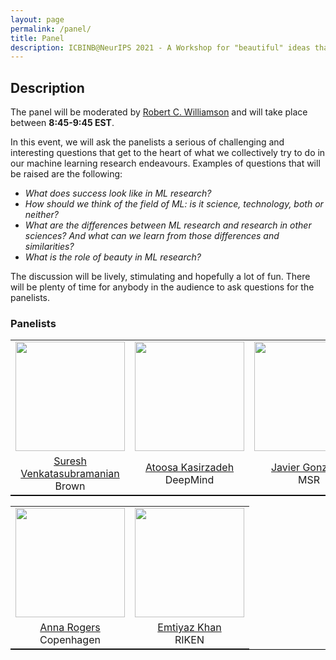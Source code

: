 ```yaml
---
layout: page
permalink: /panel/
title: Panel
description: ICBINB@NeurIPS 2021 - A Workshop for "beautiful" ideas that *should* have worked
---
```


## Description

The panel will be moderated by [Robert C. Williamson](https://uni-tuebingen.de/en/research/core-research/cluster-of-excellence-machine-learning/research/research/cluster-research-groups/professorships/foundations-of-machine-learning-systems/) and will take place between **8:45-9:45 EST**.

In this event, we will ask the panelists a serious of challenging and interesting questions that get to the heart of what we collectively try to do in our machine learning research endeavours. Examples of questions that will be raised are the following:

* *What does success look like in ML research?*
* *How should we think of the field of ML: is it science, technology, both or neither?*
* *What are the differences between ML research and research in other sciences? And what can we learn from those differences and similarities?*
* *What is the role of beauty in ML research?*

The discussion will be lively, stimulating and hopefully a lot of fun. There will be plenty of time for anybody in the audience to ask questions for the panelists.


### Panelists

<table style="width:100%;border-bottom: 1px solid black;">
  <center>
  <tr>
    <td style="text-align:center"><img src="https://faculty.utah.edu/bytes/image.hml?id=u0548623&fullsize=true" height="175"></td>
    <td style="text-align:center"><img src="https://i2.wp.com/kasirzadeh.org/wp-content/uploads/2021/11/FullSizeRender.jpg?resize=300%2C252" height="175"></td>
  <td style="text-align:center"><img src="https://pbs.twimg.com/profile_images/634497700550062082/ZaIVRC0u_400x400.jpg" height="175"></td>

  </tr>
  <tr>
   <td style="text-align:center"><a href="https://vivo.brown.edu/display/suresh">Suresh Venkatasubramanian</a> <br> Brown </td>
   <td style="text-align:center"><a href="https://kasirzadeh.org/">Atoosa Kasirzadeh</a> <br> DeepMind</td>
   <td style="text-align:center"><a href="https://javiergonzalezh.github.io/">Javier Gonzalez</a> <br> MSR </td>


  </tr>
  </center>
  </table>

  <table style="width:100%;border-bottom: 1px solid black;">
  <tr>
  <td style="text-align:center"><img src="https://annargrs.github.io/assets/images/aro.jpg" height="175"></td>
    <td style="text-align:center"><img src="https://emtiyaz.github.io/emti_2021.jpg" height="175"></td>



  </tr>
  <tr>
  <td style="text-align:center"><a href="https://annargrs.github.io/">Anna Rogers</a> <br>Copenhagen</td>
  <td style="text-align:center"><a href="https://emtiyaz.github.io/">Emtiyaz Khan</a> <br> RIKEN </td>


  </tr>
</table>

